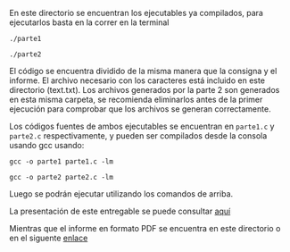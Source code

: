 En este directorio se encuentran los ejecutables ya compilados, para ejecutarlos basta en la correr en la terminal

`./parte1`

`./parte2`

El código se encuentra dividido de la misma manera que la consigna y el informe. El archivo necesario con los caracteres
está incluido en este directorio (text.txt). Los archivos generados por la parte 2 son generados en esta misma carpeta,
se recomienda eliminarlos antes de la primer ejecución para comprobar que los archivos se generan correctamente.

Los códigos fuentes de ambos ejecutables se encuentran en `parte1.c` y `parte2.c` respectivamente, y pueden ser compilados
desde la consola usando gcc usando:

`gcc -o parte1 parte1.c -lm`

`gcc -o parte2 parte2.c -lm`

Luego se podrán ejecutar utilizando los comandos de arriba.

La presentación de este entregable se puede consultar [aquí](https://docs.google.com/presentation/d/1i8fpmt1ERtr9jlNqCjUUk4BS0kw03tKO2zhHuX3uFiY/edit?usp=sharing)

Mientras que el informe en formato PDF se encuentra en este directorio o en el siguente [enlace](https://docs.google.com/document/d/1GJjXc6Vrxj7m7lhF-TiWQP_EingeXafM3Rl3j5b6aH4/edit?usp=sharing)
